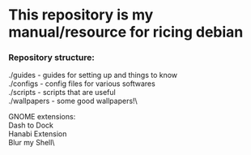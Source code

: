 # This repository is my manual/resource for ricing debian

### Repository structure:
./guides - guides for setting up and things to know\
./configs - config files for various softwares\
./scripts - scripts that are useful\
./wallpapers - some good wallpapers!\

GNOME extensions:\
	Dash to Dock\
	Hanabi Extension\
	Blur my Shell\
